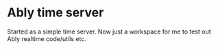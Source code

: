 # Ably time server

Started as a simple time server. Now just a workspace for me to test out Ably realtime code/utils etc.
